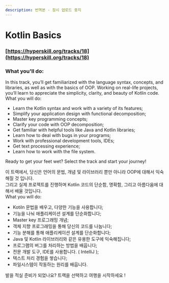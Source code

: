 ```yaml
---
description: 번역본 - 잠시 업로드 중지
---
```


# Kotlin Basics

### [https://hyperskill.org/tracks/18](https://hyperskill.org/tracks/18)

### What you'll do:

In this track, you’ll get familiarized with the language syntax, concepts, and libraries, as well as with the basics of OOP. Working on real-life projects, you’ll learn to appreciate the simplicity, clarity, and beauty of Kotlin code.\
What you will do:

* Learn the Kotlin syntax and work with a variety of its features;
* Simplify your application design with functional decomposition;
* Master key programming concepts;
* Clarify your code with OOP decomposition;
* Get familiar with helpful tools like Java and Kotlin libraries;
* Learn how to deal with bugs in your programs;
* Work with professional development tools, IDEs;
* Get text processing experience;
* Learn how to work with the file system.

Ready to get your feet wet? Select the track and start your journey!



이 트랙에서, 당신은 언어의 문법, 개념 및 라이브러리 뿐만 아니라 OOP에 대해서 익숙해질 것 입니다.\
그리고 실제 프로젝트를 진행하며 Kotlin 코드의 단순함, 명확함, 그리고 아름다움에 대해서 배울 것입니다.\
What you will do:

* Kotiln 문법을 배우고, 다양한 기능을 사용합니다;
* 기능을 나눠 애플리케이션 설계를 단순화합니다;
* Master key 프로그래밍 개념;
* 객체 지향 프로그래밍을 통해 당신의 코드를 나눕니다;
* 기능 분해를 통해 애플리케이션 설계를 단순화합니다;
* Java 및 Kotlin 라이브러리와 같은 유용한 도구에 익숙해집니다;
* 프로그램의 버그를 처리하는 방법을 배웁니다;
* 전문 개발 도구, IDE를 사용합니다. ( IntelliJ );
* 텍스트 처리 경험을 쌓습니다;
* 파일시스템이 작동하는 원리를 배웁니다.

발을 적실 준비가 되었나요? 트랙을 선택하고 여행을 시작하세요 !



